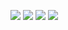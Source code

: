 ![](https://www.minecraft.net/content/dam/minecraft/pmp/pmp-minecraft-howitworks-survive.png)
![](https://m.media-amazon.com/images/M/MV5BNDhmNzAzMzQtZWQ1Ny00ZTFjLTg5NzQtMThjMDE0ZWY1MmY1XkEyXkFqcGdeQXVyNzI3NjY3NjQ@._V1_.jpg)
![](https://cdn1.dotesports.com/wp-content/uploads/2022/05/02014235/dr-disrespect-claims-monster-overwatch-2-overhaul-isnt-enough-to-save-dying-blizzard-franchise.jpg)
![](https://image.shutterstock.com/image-illustration/sweet-couple-between-kirito-asuna-260nw-1959065167.jpg)